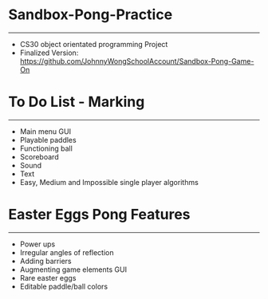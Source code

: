 # Sandbox-Pong-Practice
---
 - CS30 object orientated programming Project
 - Finalized Version: https://github.com/JohnnyWongSchoolAccount/Sandbox-Pong-Game-On

# To Do List - Marking
---
 - Main menu GUI
 - Playable paddles
 - Functioning ball
 - Scoreboard
 - Sound
 - Text
 - Easy, Medium and Impossible single player algorithms
# Easter Eggs Pong Features
 ---
 - Power ups
 - Irregular angles of reflection
 - Adding barriers
 - Augmenting game elements GUI
 - Rare easter eggs
 - Editable paddle/ball colors
